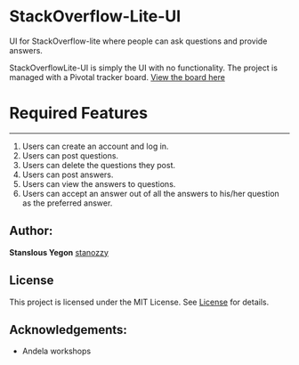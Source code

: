 # StackOverflow-Lite-UI
UI for StackOverflow-lite where people can ask questions and provide answers.

StackOverflowLite-UI is simply the UI with no functionality. The project is managed with a Pivotal tracker board. [View the board here](https://www.pivotaltracker.com/n/projects/2233906)

# Required Features
-----------------------
1. Users can create an account and log in.
2. Users can post questions.
3. Users can delete the questions they post.
4. Users can post answers.
5. Users can view the answers to questions.
6. Users can accept an answer out of all the answers to his/her question as the preferred answer.




Author:
---------------
**Stanslous Yegon**  [stanozzy](https://github.com/stanozzy)

License
-----------
This project is licensed under the MIT License. See [License](https://github.com/stanozzy/StackOverflowlLite-UI/blob/master/LICENSE) for details.


Acknowledgements:
---------------

- Andela workshops

